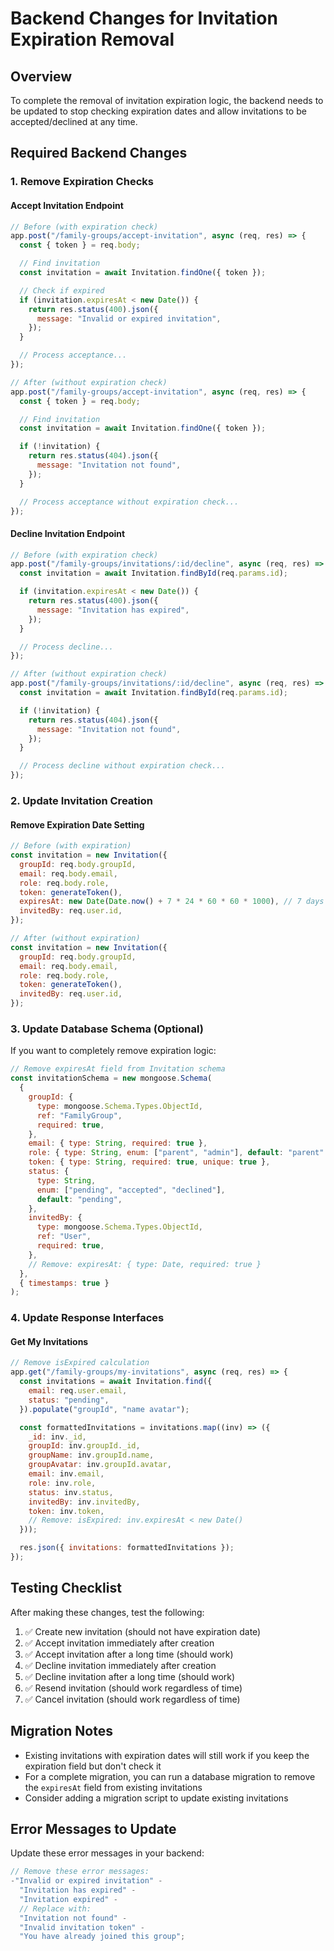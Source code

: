 # Backend Changes for Invitation Expiration Removal

## Overview

To complete the removal of invitation expiration logic, the backend needs to be updated to stop checking expiration dates and allow invitations to be accepted/declined at any time.

## Required Backend Changes

### 1. Remove Expiration Checks

#### Accept Invitation Endpoint

```javascript
// Before (with expiration check)
app.post("/family-groups/accept-invitation", async (req, res) => {
  const { token } = req.body;

  // Find invitation
  const invitation = await Invitation.findOne({ token });

  // Check if expired
  if (invitation.expiresAt < new Date()) {
    return res.status(400).json({
      message: "Invalid or expired invitation",
    });
  }

  // Process acceptance...
});

// After (without expiration check)
app.post("/family-groups/accept-invitation", async (req, res) => {
  const { token } = req.body;

  // Find invitation
  const invitation = await Invitation.findOne({ token });

  if (!invitation) {
    return res.status(404).json({
      message: "Invitation not found",
    });
  }

  // Process acceptance without expiration check...
});
```

#### Decline Invitation Endpoint

```javascript
// Before (with expiration check)
app.post("/family-groups/invitations/:id/decline", async (req, res) => {
  const invitation = await Invitation.findById(req.params.id);

  if (invitation.expiresAt < new Date()) {
    return res.status(400).json({
      message: "Invitation has expired",
    });
  }

  // Process decline...
});

// After (without expiration check)
app.post("/family-groups/invitations/:id/decline", async (req, res) => {
  const invitation = await Invitation.findById(req.params.id);

  if (!invitation) {
    return res.status(404).json({
      message: "Invitation not found",
    });
  }

  // Process decline without expiration check...
});
```

### 2. Update Invitation Creation

#### Remove Expiration Date Setting

```javascript
// Before (with expiration)
const invitation = new Invitation({
  groupId: req.body.groupId,
  email: req.body.email,
  role: req.body.role,
  token: generateToken(),
  expiresAt: new Date(Date.now() + 7 * 24 * 60 * 60 * 1000), // 7 days
  invitedBy: req.user.id,
});

// After (without expiration)
const invitation = new Invitation({
  groupId: req.body.groupId,
  email: req.body.email,
  role: req.body.role,
  token: generateToken(),
  invitedBy: req.user.id,
});
```

### 3. Update Database Schema (Optional)

If you want to completely remove expiration logic:

```javascript
// Remove expiresAt field from Invitation schema
const invitationSchema = new mongoose.Schema(
  {
    groupId: {
      type: mongoose.Schema.Types.ObjectId,
      ref: "FamilyGroup",
      required: true,
    },
    email: { type: String, required: true },
    role: { type: String, enum: ["parent", "admin"], default: "parent" },
    token: { type: String, required: true, unique: true },
    status: {
      type: String,
      enum: ["pending", "accepted", "declined"],
      default: "pending",
    },
    invitedBy: {
      type: mongoose.Schema.Types.ObjectId,
      ref: "User",
      required: true,
    },
    // Remove: expiresAt: { type: Date, required: true }
  },
  { timestamps: true }
);
```

### 4. Update Response Interfaces

#### Get My Invitations

```javascript
// Remove isExpired calculation
app.get("/family-groups/my-invitations", async (req, res) => {
  const invitations = await Invitation.find({
    email: req.user.email,
    status: "pending",
  }).populate("groupId", "name avatar");

  const formattedInvitations = invitations.map((inv) => ({
    _id: inv._id,
    groupId: inv.groupId._id,
    groupName: inv.groupId.name,
    groupAvatar: inv.groupId.avatar,
    email: inv.email,
    role: inv.role,
    status: inv.status,
    invitedBy: inv.invitedBy,
    token: inv.token,
    // Remove: isExpired: inv.expiresAt < new Date()
  }));

  res.json({ invitations: formattedInvitations });
});
```

## Testing Checklist

After making these changes, test the following:

1. ✅ Create new invitation (should not have expiration date)
2. ✅ Accept invitation immediately after creation
3. ✅ Accept invitation after a long time (should work)
4. ✅ Decline invitation immediately after creation
5. ✅ Decline invitation after a long time (should work)
6. ✅ Resend invitation (should work regardless of time)
7. ✅ Cancel invitation (should work regardless of time)

## Migration Notes

- Existing invitations with expiration dates will still work if you keep the expiration field but don't check it
- For a complete migration, you can run a database migration to remove the `expiresAt` field from existing invitations
- Consider adding a migration script to update existing invitations

## Error Messages to Update

Update these error messages in your backend:

```javascript
// Remove these error messages:
-"Invalid or expired invitation" -
  "Invitation has expired" -
  "Invitation expired" -
  // Replace with:
  "Invitation not found" -
  "Invalid invitation token" -
  "You have already joined this group";
```
